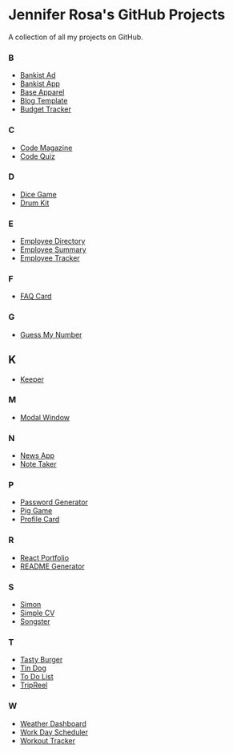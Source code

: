 # Jennifer Rosa's GitHub Projects
A collection of all my projects on GitHub.

### B
- <a href="https://github.com/rosajen27/bankist-ad">Bankist Ad</a>
- <a href="https://github.com/rosajen27/bankist">Bankist App</a>
- <a href="https://github.com/rosajen27/base-apparel">Base Apparel</a>
- <a href="https://github.com/rosajen27/blog-template">Blog Template</a>
- <a href="https://github.com/rosajen27/budget-tracker">Budget Tracker</a>


### C
- <a href="https://github.com/rosajen27/code-magazine">Code Magazine</a>
- <a href="https://github.com/rosajen27/codequiz">Code Quiz</a>


### D
- <a href="https://github.com/rosajen27/dicegame">Dice Game</a>
- <a href="https://github.com/rosajen27/drumkit">Drum Kit</a>


### E
- <a href="https://github.com/rosajen27/employee-directory">Employee Directory</a>
- <a href="https://github.com/rosajen27/employee-summary">Employee Summary</a>
- <a href="https://github.com/rosajen27/employee-tracker">Employee Tracker</a>


### F
- <a href="https://github.com/rosajen27/faq-card">FAQ Card</a>


### G
- <a href="https://github.com/rosajen27/guess-my-number">Guess My Number</a>


## K
- <a href="https://github.com/rosajen27/keeper">Keeper</a>


### M
- <a href="https://github.com/rosajen27/modal-window">Modal Window</a>


### N
- <a href="https://github.com/rosajen27/news-app">News App</a>
- <a href="https://github.com/rosajen27/note-taker">Note Taker</a>


### P
- <a href="https://github.com/rosajen27/pw-gen">Password Generator</a>
- <a href="https://github.com/rosajen27/pig">Pig Game</a>
- <a href="https://github.com/rosajen27/profile-card">Profile Card</a>


### R
- <a href="https://github.com/rosajen27/react-portfolio">React Portfolio</a>
- <a href="https://github.com/rosajen27/README-Generator">README Generator</a>


### S
- <a href="https://github.com/rosajen27/simon">Simon</a>
- <a href="https://github.com/rosajen27/cv2">Simple CV</a>
- <a href="https://github.com/rosajen27/songster">Songster</a>


### T
- <a href="https://github.com/rosajen27/burger">Tasty Burger</a>
- <a href="https://github.com/rosajen27/tindog">Tin Dog</a>
- <a href="https://github.com/rosajen27/todolist">To Do List</a>
- <a href="https://github.com/rosajen27/trip-reel">TripReel</a>


### W
- <a href="https://github.com/rosajen27/weather-dashboard">Weather Dashboard</a>
- <a href="https://github.com/rosajen27/work-day-scheduler">Work Day Scheduler</a>
- <a href="https://github.com/rosajen27/workout-tracker">Workout Tracker</a>
